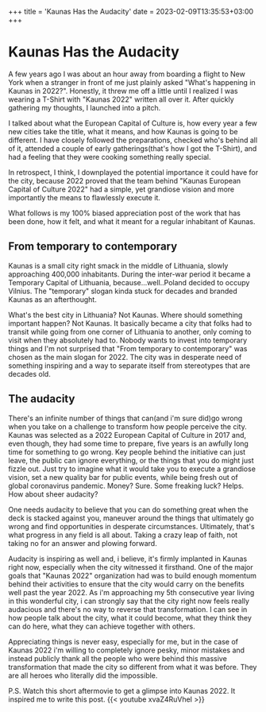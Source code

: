 +++
title = 'Kaunas Has the Audacity'
date = 2023-02-09T13:35:53+03:00
+++

# Kaunas Has the Audacity

A few years ago I was about an hour away from boarding a flight to New York when a stranger in front of me just plainly asked "What's happening in Kaunas in 2022?". Honestly, it threw me off a little until I realized I was wearing a T-Shirt with "Kaunas 2022" written all over it. After quickly gathering my thoughts, I launched into a pitch.

I talked about what the European Capital of Culture is, how every year a few new cities take the title, what it means, and how Kaunas is going to be different. I have closely followed the preparations, checked who's behind all of it, attended a couple of early gatherings(that's how I got the T-Shirt), and had a feeling that they were cooking something really special.

In retrospect, I think, I downplayed the potential importance it could have for the city, because 2022 proved that the team behind "Kaunas European Capital of Culture 2022" had a simple, yet grandiose vision and more importantly the means to flawlessly execute it.

What follows is my 100% biased appreciation post of the work that has been done, how it felt, and what it meant for a regular inhabitant of Kaunas.

## From temporary to contemporary

Kaunas is a small city right smack in the middle of Lithuania, slowly approaching 400,000 inhabitants. During the inter-war period it became a Temporary Capital of Lithuania, because...well..Poland decided to occupy Vilnius. The "temporary" slogan kinda stuck for decades and branded Kaunas as an afterthought.

What's the best city in Lithuania? Not Kaunas. Where should something important happen? Not Kaunas. It basically became a city that folks had to transit while going from one corner of Lithuania to another, only coming to visit when they absolutely had to. Nobody wants to invest into temporary things and I'm not surprised that "From temporary to contemporary" was chosen as the main slogan for 2022. The city was in desperate need of something inspiring and a way to separate itself from stereotypes that are decades old.

## The audacity

There's an infinite number of things that can(and i'm sure did)go wrong when you take on a challenge to transform how people perceive the city. Kaunas was selected as a 2022 European Capital of Culture in 2017 and, even though, they had some time to prepare, five years is an awfully long time for something to go wrong. Key people behind the initiative can just leave, the public can ignore everything, or the things that you do might just fizzle out. Just try to imagine what it would take you to execute a grandiose vision, set a new quality bar for public events, while being fresh out of global coronavirus pandemic. Money? Sure. Some freaking luck? Helps. How about sheer audacity?

One needs audacity to believe that you can do something great when the deck is stacked against you, maneuver around the things that ultimately go wrong and find opportunities in desperate circumstances. Ultimately, that's what progress in any field is all about. Taking a crazy leap of faith, not taking no for an answer and plowing forward.

Audacity is inspiring as well and, i believe, it's firmly implanted in Kaunas right now, especially when the city witnessed it firsthand. One of the major goals that "Kaunas 2022" organization had was to build enough momentum behind their activities to ensure that the city would carry on the benefits well past the year 2022. As i'm approaching my 5th consecutive year living in this wonderful city, i can strongly say that the city right now feels really audacious and there's no way to reverse that transformation. I can see in how people talk about the city, what it could become, what they think they can do here, what they can achieve together with others.

Appreciating things is never easy, especially for me, but in the case of Kaunas 2022 i'm willing to completely ignore pesky, minor mistakes and instead publicly thank all the people who were behind this massive transformation that made the city so different from what it was before. They are all heroes who literally did the impossible.

P.S. Watch this short aftermovie to get a glimpse into Kaunas 2022. It inspired me to write this post.
{{< youtube xvaZ4RuVheI >}}
